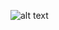 ![alt text](https://lokeshjavaprofile.netlify.app/_ipx/w_3840,q_75/%2Fimages%2Fezorx-img.png?url=%2Fimages%2Fezorx-img.png&w=3840&q=75)
